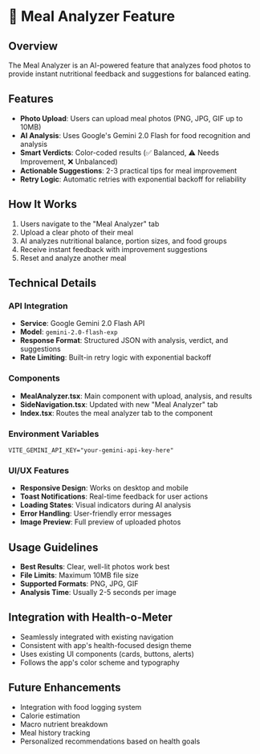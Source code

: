 # 📸 Meal Analyzer Feature

## Overview
The Meal Analyzer is an AI-powered feature that analyzes food photos to provide instant nutritional feedback and suggestions for balanced eating.

## Features
- **Photo Upload**: Users can upload meal photos (PNG, JPG, GIF up to 10MB)
- **AI Analysis**: Uses Google's Gemini 2.0 Flash for food recognition and analysis
- **Smart Verdicts**: Color-coded results (✅ Balanced, ⚠️ Needs Improvement, ❌ Unbalanced)
- **Actionable Suggestions**: 2-3 practical tips for meal improvement
- **Retry Logic**: Automatic retries with exponential backoff for reliability

## How It Works
1. Users navigate to the "Meal Analyzer" tab
2. Upload a clear photo of their meal
3. AI analyzes nutritional balance, portion sizes, and food groups
4. Receive instant feedback with improvement suggestions
5. Reset and analyze another meal

## Technical Details

### API Integration
- **Service**: Google Gemini 2.0 Flash API
- **Model**: `gemini-2.0-flash-exp`
- **Response Format**: Structured JSON with analysis, verdict, and suggestions
- **Rate Limiting**: Built-in retry logic with exponential backoff

### Components
- **MealAnalyzer.tsx**: Main component with upload, analysis, and results
- **SideNavigation.tsx**: Updated with new "Meal Analyzer" tab
- **Index.tsx**: Routes the meal analyzer tab to the component

### Environment Variables
```env
VITE_GEMINI_API_KEY="your-gemini-api-key-here"
```

### UI/UX Features
- **Responsive Design**: Works on desktop and mobile
- **Toast Notifications**: Real-time feedback for user actions
- **Loading States**: Visual indicators during AI analysis
- **Error Handling**: User-friendly error messages
- **Image Preview**: Full preview of uploaded photos

## Usage Guidelines
- **Best Results**: Clear, well-lit photos work best
- **File Limits**: Maximum 10MB file size
- **Supported Formats**: PNG, JPG, GIF
- **Analysis Time**: Usually 2-5 seconds per image

## Integration with Health-o-Meter
- Seamlessly integrated with existing navigation
- Consistent with app's health-focused design theme
- Uses existing UI components (cards, buttons, alerts)
- Follows the app's color scheme and typography

## Future Enhancements
- Integration with food logging system
- Calorie estimation
- Macro nutrient breakdown
- Meal history tracking
- Personalized recommendations based on health goals